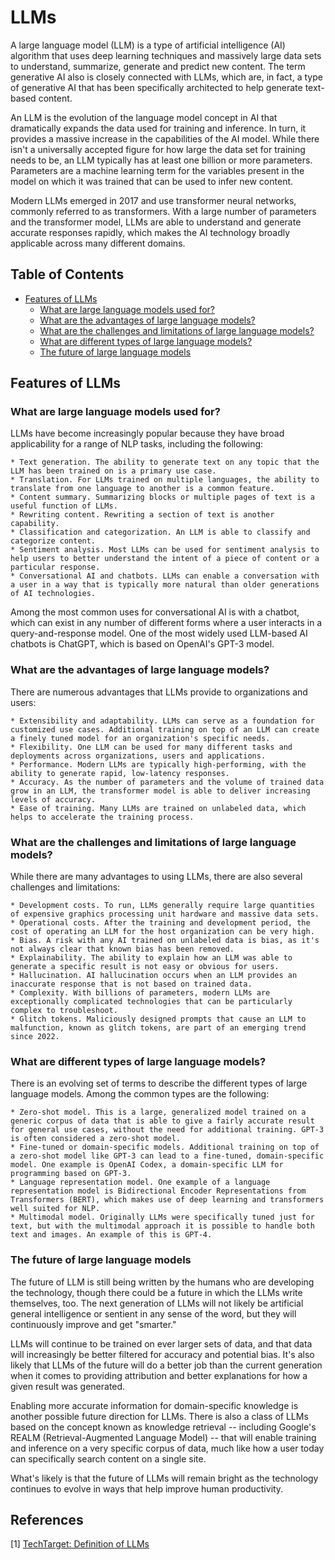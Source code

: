 # LLMs

A large language model (LLM) is a type of artificial intelligence (AI) algorithm that uses deep learning techniques and massively large data sets to understand, summarize, generate and predict new content.
The term generative AI also is closely connected with LLMs, which are, in fact, a type of generative AI that has been specifically architected to help generate text-based content.

An LLM is the evolution of the language model concept in AI that dramatically expands the data used for training and inference.
In turn, it provides a massive increase in the capabilities of the AI model.
While there isn't a universally accepted figure for how large the data set for training needs to be, an LLM typically has at least one billion or more parameters.
Parameters are a machine learning term for the variables present in the model on which it was trained that can be used to infer new content.

Modern LLMs emerged in 2017 and use transformer neural networks, commonly referred to as transformers.
With a large number of parameters and the transformer model, LLMs are able to understand and generate accurate responses rapidly, which makes the AI technology broadly applicable across many different domains.

## Table of Contents

- [Features of LLMs](#features-of-llms)
    - [What are large language models used for?](#what-are-large-language-models-used-for)
    - [What are the advantages of large language models?](#what-are-the-advantages-of-large-language-models)
    - [What are the challenges and limitations of large language models?](#what-are-the-challenges-and-limitations-of-large-language-models)
    - [What are different types of large language models?](#what-are-different-types-of-large-language-models)
    - [The future of large language models](#the-future-of-large-language-models)

## Features of LLMs

### What are large language models used for?

LLMs have become increasingly popular because they have broad applicability for a range of NLP tasks, including the following:

    * Text generation. The ability to generate text on any topic that the LLM has been trained on is a primary use case.
    * Translation. For LLMs trained on multiple languages, the ability to translate from one language to another is a common feature.
    * Content summary. Summarizing blocks or multiple pages of text is a useful function of LLMs.
    * Rewriting content. Rewriting a section of text is another capability.
    * Classification and categorization. An LLM is able to classify and categorize content.
    * Sentiment analysis. Most LLMs can be used for sentiment analysis to help users to better understand the intent of a piece of content or a particular response.
    * Conversational AI and chatbots. LLMs can enable a conversation with a user in a way that is typically more natural than older generations of AI technologies.

Among the most common uses for conversational AI is with a chatbot, which can exist in any number of different forms where a user interacts in a query-and-response model.
One of the most widely used LLM-based AI chatbots is ChatGPT, which is based on OpenAI's GPT-3 model.

### What are the advantages of large language models?

There are numerous advantages that LLMs provide to organizations and users:

    * Extensibility and adaptability. LLMs can serve as a foundation for customized use cases. Additional training on top of an LLM can create a finely tuned model for an organization's specific needs.
    * Flexibility. One LLM can be used for many different tasks and deployments across organizations, users and applications.
    * Performance. Modern LLMs are typically high-performing, with the ability to generate rapid, low-latency responses.
    * Accuracy. As the number of parameters and the volume of trained data grow in an LLM, the transformer model is able to deliver increasing levels of accuracy.
    * Ease of training. Many LLMs are trained on unlabeled data, which helps to accelerate the training process.

### What are the challenges and limitations of large language models?

While there are many advantages to using LLMs, there are also several challenges and limitations:

    * Development costs. To run, LLMs generally require large quantities of expensive graphics processing unit hardware and massive data sets.
    * Operational costs. After the training and development period, the cost of operating an LLM for the host organization can be very high.
    * Bias. A risk with any AI trained on unlabeled data is bias, as it's not always clear that known bias has been removed.
    * Explainability. The ability to explain how an LLM was able to generate a specific result is not easy or obvious for users.
    * Hallucination. AI hallucination occurs when an LLM provides an inaccurate response that is not based on trained data.
    * Complexity. With billions of parameters, modern LLMs are exceptionally complicated technologies that can be particularly complex to troubleshoot.
    * Glitch tokens. Maliciously designed prompts that cause an LLM to malfunction, known as glitch tokens, are part of an emerging trend since 2022.

### What are different types of large language models?

There is an evolving set of terms to describe the different types of large language models. Among the common types are the following:

    * Zero-shot model. This is a large, generalized model trained on a generic corpus of data that is able to give a fairly accurate result for general use cases, without the need for additional training. GPT-3 is often considered a zero-shot model.
    * Fine-tuned or domain-specific models. Additional training on top of a zero-shot model like GPT-3 can lead to a fine-tuned, domain-specific model. One example is OpenAI Codex, a domain-specific LLM for programming based on GPT-3.
    * Language representation model. One example of a language representation model is Bidirectional Encoder Representations from Transformers (BERT), which makes use of deep learning and transformers well suited for NLP.
    * Multimodal model. Originally LLMs were specifically tuned just for text, but with the multimodal approach it is possible to handle both text and images. An example of this is GPT-4.

### The future of large language models

The future of LLM is still being written by the humans who are developing the technology, though there could be a future in which the LLMs write themselves, too.
The next generation of LLMs will not likely be artificial general intelligence or sentient in any sense of the word, but they will continuously improve and get "smarter."

LLMs will continue to be trained on ever larger sets of data, and that data will increasingly be better filtered for accuracy and potential bias.
It's also likely that LLMs of the future will do a better job than the current generation when it comes to providing attribution and better explanations for how a given result was generated.

Enabling more accurate information for domain-specific knowledge is another possible future direction for LLMs.
There is also a class of LLMs based on the concept known as knowledge retrieval -- including Google's REALM (Retrieval-Augmented Language Model) -- that will enable training and inference on a very specific corpus of data, much like how a user today can specifically search content on a single site.

What's likely is that the future of LLMs will remain bright as the technology continues to evolve in ways that help improve human productivity.

## References

[1] [TechTarget: Definition of LLMs](https://www.techtarget.com/whatis/definition/large-language-model-LLM)

